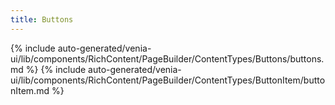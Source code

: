 ```yaml
---
title: Buttons
---
```


<!--
The reference doc content is generated automatically from the source code.
To update this section, update the doc blocks in the source code
-->
{% include auto-generated/venia-ui/lib/components/RichContent/PageBuilder/ContentTypes/Buttons/buttons.md %}
{% include auto-generated/venia-ui/lib/components/RichContent/PageBuilder/ContentTypes/ButtonItem/buttonItem.md %}

